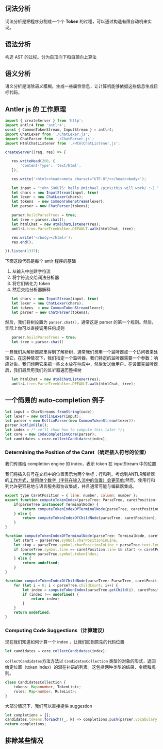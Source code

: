 ## 词法分析

词法分析是把程序分割成一个个 **Token** 的过程，可以通过构造有限自动机来实现。

## 语法分析

构造 AST 的过程。分为自顶向下和自顶向上算法

## 语义分析

语义分析是消除语义模糊，生成一些属性信息，让计算机能够依据这些信息生成目标代码。

## Antler js 的 工作原理

```js
import { createServer } from 'http';
import antlr4 from 'antlr4';
const { CommonTokenStream, InputStream } = antlr4;
import ChatLexer from './ChatLexer.js';
import ChatParser from './ChatParser.js';
import HtmlChatListener from './HtmlChatListener.js';

createServer((req, res) => {
   
   res.writeHead(200, {
       'Content-Type': 'text/html',        
   });

   res.write('<html><head><meta charset="UTF-8"/></head><body>');
   
   let input = "john SHOUTS: hello @michael /pink/this will work/ :-) \n";
   let chars = new InputStream(input, true)   
   let lexer = new ChatLexer(chars);
   let tokens  = new CommonTokenStream(lexer);
   let parser = new ChatParser(tokens);
      
   parser.buildParseTrees = true;   
   let tree = parser.chat();   
   let htmlChat = new HtmlChatListener(res);
   antlr4.tree.ParseTreeWalker.DEFAULT.walk(htmlChat, tree);
   
   res.write('</body></html>');
   res.end();

}).listen(1337);
```



下面这段代码是每个 antlr 程序的基础

1. 从输入中创建字符流
2. 将字符流交给词法分析器
3. 将它们转化为 token
4. 然后交给分析器解释

```js
   let chars = new InputStream(input, true)   
   let lexer = new ChatLexer(chars);
   let tokens  = new CommonTokenStream(lexer);
   let parser = new ChatParser(tokens);
```

然后，我们将树设置为 `parser.chat()`，通常这是 parser 的第一个规则。然后，实际上你可以直接调用任何规则

```js
   parser.buildParseTrees = true;   
   let tree = parser.chat()
```

一旦我们从解析器那里得到了解析树，通常我们想用一个监听器或一个访问者来处理它。在这种情况下，我们指定一个监听器。我们特定的监听器需要一个参数：响应对象。我们想用它来把一些文本放在响应中，然后发送给用户。在设置完监听器后，我们最后用我们的监听器遍历整棵树

```js
   let htmlChat = new HtmlChatListener(res);
   antlr4.tree.ParseTreeWalker.DEFAULT.walk(htmlChat, tree);
```



## 一个简易的 auto-completion 例子

```js
let input = CharStreams.fromString(code);
let lexer = new KotlinLexer(input);
let parser = new KotlinParser(new CommonTokenStream(lexer));
parser.kotlinFile();
let index = /* we’ll show how to compute this later */;
let core = new CodeCompletionCore(parser);
let candidates = core.collectCandidates(index);
```



### Determining the Position of the Caret（确定插入符号的位置）

我们传递给 completion engine 的 index，表示 token 在 inputStream 中的位置

我们将插入符号在文档中的位置表示为两个坐标：行和列。考虑到ANTLR解析器的[工作方式，使用单个数字（字符在输入流中的位置）会更简单](https://tomassetti.me/antlr-mega-tutorial/);然而，使用行和列允许更容易地与语言服务器协议集成，并且通常可能与编辑器集成。

```js
export type CaretPosition = { line: number, column: number };
export function computeTokenIndex(parseTree: ParseTree, caretPosition: CaretPosition): number {
    if(parseTree instanceof TerminalNode) {
        return computeTokenIndexOfTerminalNode(parseTree, caretPosition);
    } else {
        return computeTokenIndexOfChildNode(parseTree, caretPosition);
    }
}
```



```js
function computeTokenIndexOfTerminalNode(parseTree: TerminalNode, caretPosition: CaretPosition) {
    let start = parseTree.symbol.charPositionInLine;
    let stop = parseTree.symbol.charPositionInLine + parseTree.text.length;
    if (parseTree.symbol.line == caretPosition.line && start <= caretPosition.column && stop >= caretPosition.column) {
        return parseTree.symbol.tokenIndex;
    } else {
        return undefined;
    }
}

function computeTokenIndexOfChildNode(parseTree: ParseTree, caretPosition: CaretPosition) {
    for (let i = 0; i < parseTree.childCount; i++) {
        let index = computeTokenIndex(parseTree.getChild(i), caretPosition);
        if (index !== undefined) {
            return index;
        }
    }
    return undefined;
}
```



### Computing Code Suggestions（计算建议）

现在我们知道如何计算一个 index ，让我们回到原先的代码位置

```js
let candidates = core.collectCandidates(index);
```

`collectCandidates`方法方法以 `CandidatesCollection` 类型的对象的形式，返回给定位置（token index）的潜在补语的列表。这包括两种类型的结果，令牌和规则。

```typescript
class CandidatesCollection {
    tokens: Map<number, TokenList>;
    rules: Map<number, RuleList>;
}
```

大部分情况下，我们可以直接提供 suggestion

```js
let completions = []; 
candidates.tokens.forEach((_, k) => completions.push(parser.vocabulary.getSymbolicName(k).toLowerCase()));
return completions;
```

## 排除某些情况